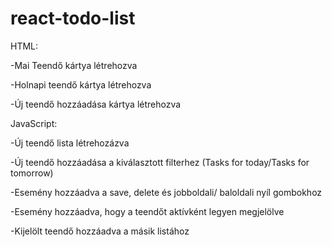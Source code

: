 # react-todo-list
HTML:

-Mai Teendő kártya létrehozva 

-Holnapi teendő kártya létrehozva

-Új teendő hozzáadása kártya létrehozva

JavaScript:

-Új teendő lista létrehozázva

-Új teendő hozzáadása a kiválasztott filterhez (Tasks for today/Tasks for tomorrow)

-Esemény hozzáadva a save, delete és jobboldali/ baloldali nyíl gombokhoz

-Esemény hozzáadva, hogy a teendőt aktívként legyen megjelölve

-Kijelölt teendő hozzáadva a másik listához
